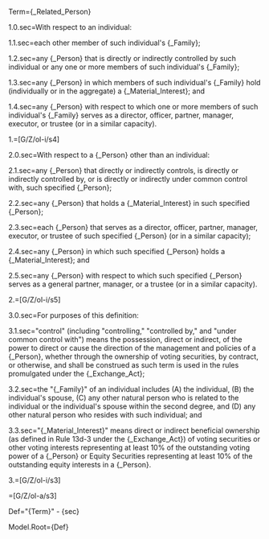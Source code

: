Term={_Related_Person}

1.0.sec=With respect to an individual:

1.1.sec=each other member of such individual's {_Family};

1.2.sec=any {_Person} that is directly or indirectly controlled by such individual or any one or more members of such individual's {_Family};

1.3.sec=any {_Person} in which members of such individual's {_Family} hold (individually or in the aggregate) a {_Material_Interest}; and

1.4.sec=any {_Person} with respect to which one or more members of such individual's {_Family} serves as a director, officer, partner, manager, executor, or trustee (or in a similar capacity).

1.=[G/Z/ol-i/s4]

2.0.sec=With respect to a {_Person} other than an individual:

2.1.sec=any {_Person} that directly or indirectly controls, is directly or indirectly controlled by, or is directly or indirectly under common control with, such specified {_Person};

2.2.sec=any {_Person} that holds a {_Material_Interest} in such specified {_Person};

2.3.sec=each {_Person} that serves as a director, officer, partner, manager, executor, or trustee of such specified {_Person} (or in a similar capacity);

2.4.sec=any {_Person} in which such specified {_Person} holds a {_Material_Interest}; and

2.5.sec=any {_Person} with respect to which such specified {_Person} serves as a general partner, manager, or a trustee (or in a similar capacity).

2.=[G/Z/ol-i/s5]

3.0.sec=For purposes of this definition:

3.1.sec="control" (including "controlling," "controlled by," and "under common control with") means the possession, direct or indirect, of the power to direct or cause the direction of the management and policies of a {_Person}, whether through the ownership of voting securities, by contract, or otherwise, and shall be construed as such term is used in the rules promulgated under the {_Exchange_Act};

3.2.sec=the "{_Family}" of an individual includes (A) the individual, (B) the individual's spouse, (C) any other natural person who is related to the individual or the individual's spouse within the second degree, and (D) any other natural person who resides with such individual; and

3.3.sec="{_Material_Interest}" means direct or indirect beneficial ownership (as defined in Rule 13d-3 under the {_Exchange_Act}) of voting securities or other voting interests representing at least 10% of the outstanding voting power of a {_Person} or Equity Securities representing at least 10% of the outstanding equity interests in a {_Person}.

3.=[G/Z/ol-i/s3]

=[G/Z/ol-a/s3]

Def="{Term}" - {sec}

Model.Root={Def}
